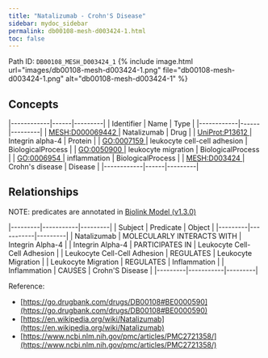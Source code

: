 ```yaml
---
title: "Natalizumab - Crohn'S Disease"
sidebar: mydoc_sidebar
permalink: db00108-mesh-d003424-1.html
toc: false 
---
```



Path ID: `DB00108_MESH_D003424_1`
{% include image.html url="images/db00108-mesh-d003424-1.png" file="db00108-mesh-d003424-1.png" alt="db00108-mesh-d003424-1" %}

## Concepts

|------------|------|---------|
| Identifier | Name | Type    |
|------------|------|---------|
| <a href="https://identifiers.org/MESH:D000069442">MESH:D000069442 </a> | Natalizumab | Drug |
| <a href="https://identifiers.org/UniProt:P13612">UniProt:P13612 </a> | Integrin alpha-4 | Protein |
| <a href="https://identifiers.org/GO:0007159">GO:0007159 </a> | leukocyte cell-cell adhesion | BiologicalProcess |
| <a href="https://identifiers.org/GO:0050900">GO:0050900 </a> | leukocyte migration | BiologicalProcess |
| <a href="https://identifiers.org/GO:0006954">GO:0006954 </a> | inflammation | BiologicalProcess |
| <a href="https://identifiers.org/MESH:D003424">MESH:D003424 </a> | Crohn's disease | Disease |
|------------|------|---------|

## Relationships


NOTE: predicates are annotated in <a href="https://github.com/biolink/biolink-model/releases/tag/v1.3.0">Biolink Model (v1.3.0)</a>

|---------|-----------|---------|
| Subject | Predicate | Object  |
|---------|-----------|---------|
| Natalizumab | MOLECULARLY INTERACTS WITH | Integrin Alpha-4 |
| Integrin Alpha-4 | PARTICIPATES IN | Leukocyte Cell-Cell Adhesion |
| Leukocyte Cell-Cell Adhesion | REGULATES | Leukocyte Migration |
| Leukocyte Migration | REGULATES | Inflammation |
| Inflammation | CAUSES | Crohn'S Disease |
|---------|-----------|---------|

Reference: 
  - [https://go.drugbank.com/drugs/DB00108#BE0000590](https://go.drugbank.com/drugs/DB00108#BE0000590)
  - [https://en.wikipedia.org/wiki/Natalizumab](https://en.wikipedia.org/wiki/Natalizumab)
  - [https://www.ncbi.nlm.nih.gov/pmc/articles/PMC2721358/](https://www.ncbi.nlm.nih.gov/pmc/articles/PMC2721358/)
